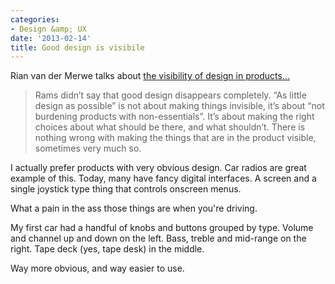 ```yaml
---
categories:
- Design &amp; UX
date: '2013-02-14'
title: Good design is visibile
---
```


Rian van der Merwe talks about <a href="http://www.elezea.com/2013/02/as-little-design-as-possible/">the visibility of design in products...</a>

<blockquote>Rams didn’t say that good design disappears completely. “As little design as possible” is not about making things invisible, it’s about “not burdening products with non-essentials”. It’s about making the right choices about what should be there, and what shouldn’t. There is nothing wrong with making the things that are in the product visible, sometimes very much so.</blockquote>

I actually prefer products with very obvious design. Car radios are great example of this. Today, many have fancy digital interfaces. A screen and a single joystick type thing that controls onscreen menus.

What a pain in the ass those things are when you're driving.

My first car had a handful of knobs and buttons grouped by type. Volume and channel up and down on the left. Bass, treble and mid-range on the right. Tape deck (yes, tape desk) in the middle.

Way more obvious, and way easier to use.
